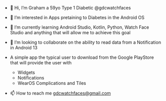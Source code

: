 - 👋 Hi, I’m Graham a 59yo Type 1 Diabetic @gdcwatchfaces

- 👀 I’m interested in Apps pretaining to Diabetes in the Android OS

- 🌱 I’m currently learning Android Studio, Kotlin, Python, Watch Face Studio and anything that will allow me to achieve this goal

- 💞️ I’m looking to collaborate on the ability to read data from a Notification in Android 13

- A simple app the typical user to download from the Google PlayStore that will provide the user with
    -   Widgets
    -   Notifications
    -   WearOS Complications and Tiles
      
- 📫 How to reach me gdcwatchfaces@gmail.com

<!---
gdcwatchfaces/gdcwatchfaces is a ✨ special ✨ repository because its `README.md` (this file) appears on your GitHub profile.
You can click the Preview link to take a look at your changes.
--->
